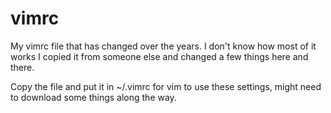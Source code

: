 # vimrc
My vimrc file that has changed over the years. I don't know how most of it works I copied it from someone else and changed a few things here and there.

Copy the file and put it in ~/.vimrc for vim to use these settings, might need to download some things along the way.

